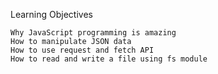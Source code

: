 Learning Objectives

    Why JavaScript programming is amazing
    How to manipulate JSON data
    How to use request and fetch API
    How to read and write a file using fs module
